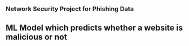 ### Network Security Project for Phishing Data

## ML Model which predicts whether a website is malicious or not
